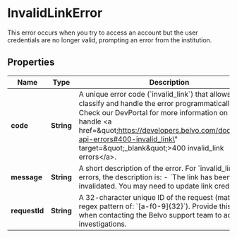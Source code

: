 

# InvalidLinkError

This error occurs when you try to access an account but the user credentials are no longer valid, prompting an error from the institution.

## Properties

| Name | Type | Description | Notes |
|------------ | ------------- | ------------- | -------------|
|**code** | **String** | A unique error code (&#x60;invalid_link&#x60;) that allows you to classify and handle the error programmatically.  ℹ️ Check our DevPortal for more information on how to handle &lt;a href&#x3D;\&quot;https://developers.belvo.com/docs/belvo-api-errors#400-invalid_link\&quot; target&#x3D;\&quot;_blank\&quot;&gt;400 invalid_link errors&lt;/a&gt;. |  [optional] |
|**message** | **String** | A short description of the error.   For &#x60;invalid_link&#x60; errors, the description is:      - &#x60;The link has been invalidated. You may need to update link credentials&#x60;. |  [optional] |
|**requestId** | **String** | A 32-character unique ID of the request (matching a regex pattern of: &#x60;[a-f0-9]{32}&#x60;). Provide this ID when contacting the Belvo support team to accelerate investigations. |  [optional] |



